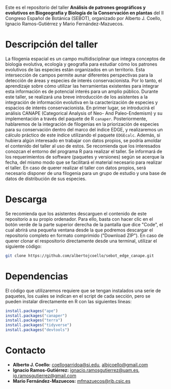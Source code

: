 Este es el repositorio del taller 
**Análisis de patrones geográficos y evolutivos en Biogeografía y Biología de la Conservación en plantas** 
del II Congreso Español de Botánica (SEBOT), organizado por Alberto J. Coello, 
Ignacio Ramos-Gutiérrez y Mario Fernández-Mazuecos.

# Descripción del taller
La filogenia espacial es un campo multidisciplinar que integra conceptos de biología evolutiva, 
ecología y geografía para estudiar cómo los patrones evolutivos de las especies están organizados
en un territorio. Esta intersección de campos permite aunar diferentes perspectivas para la detección de áreas 
y especies de interés conservacionista. Por lo tanto, el aprendizaje sobre cómo utilizar las herramientas existentes
para integrar esta información es de potencial interés para un amplio público. Durante este taller, se realizará una
breve introducción de los asistentes a la integración de información evolutiva en la caracterización de especies y 
espacios de interés conservacionista. En primer lugar, se introducirá el análisis CANAPE 
(Categorical Analysis of Neo- And Paleo-Endemism) y su implementación a través del paquete de R `canaper`.
Posteriormente, hablaremos de la integración de filogenias en la priorización de especies para su conservación
dentro del marco del índice EDGE, y realizaremos un cálculo práctico de este índice utilizando el paquete `EDGEcalc`. 
Además, si hubiera algún interesado en trabajar con datos propios, se podría amoldar el contenido del taller al uso de estos. 
Se recomienda que los interesados conozcan el entorno del programa R para realizar el taller. Se informará de los 
requerimientos de software (paquetes y versiones) según se acerque la fecha, del mismo modo que se facilitará el 
material necesario para realizar el taller. En caso de querer realizar el taller con datos propios, será necesario
disponer de una filogenia para un grupo de estudio y una base de datos de distribución de sus especies.

# Descarga
Se recomienda que los asistentes descarguen el contenido de este repositorio a su propio ordenador. 
Para ello, basta con hacer clic en el botón verde de la parte superior derecha de la pantalla que dice "Code",
el cual abrirá una pequeña ventana desde la que podremos descargar el repositorio completo en formato comprimido ("Download ZIP"). 
En caso de querer clonar el respositorio directamente desde una terminal, utilizar el siguiente código:

```sh
git clone https://github.com/albertojcoello/sebot_edge_canape.git
```

# Dependencias
El código que utilizaremos requiere que se tengan instalados una serie de paquetes, los cuales se indican en el script de cada sección, pero se pueden instalar directamente en R con las siguientes líneas:

```R
install.packages("ape")
install.packages("canaper")
install.packages("terra")
install.packages("tidyverse")
install.packages("devtools")
```

# Contacto
- **Alberto J. Coello:** coellogarridoa@si.edu, albjcoello@gmail.com
- **Ignacio Ramos-Gutiérrez:** ignacio.ramosgutierrez@uam.es, ig.ramosgutierrez@gmail.com
- **Mario Fernández-Mazuecos:** mfmazuecos@rjb.csic.es




